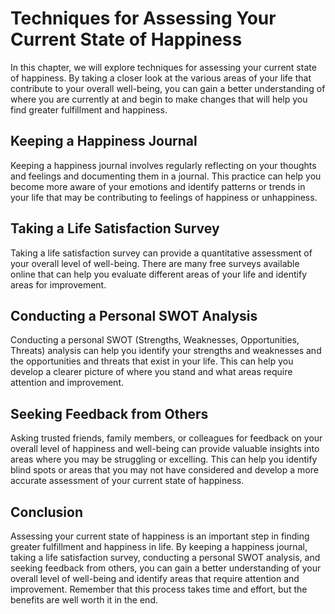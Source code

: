 Techniques for Assessing Your Current State of Happiness
==============================================================================================================

In this chapter, we will explore techniques for assessing your current state of happiness. By taking a closer look at the various areas of your life that contribute to your overall well-being, you can gain a better understanding of where you are currently at and begin to make changes that will help you find greater fulfillment and happiness.

Keeping a Happiness Journal
---------------------------

Keeping a happiness journal involves regularly reflecting on your thoughts and feelings and documenting them in a journal. This practice can help you become more aware of your emotions and identify patterns or trends in your life that may be contributing to feelings of happiness or unhappiness.

Taking a Life Satisfaction Survey
---------------------------------

Taking a life satisfaction survey can provide a quantitative assessment of your overall level of well-being. There are many free surveys available online that can help you evaluate different areas of your life and identify areas for improvement.

Conducting a Personal SWOT Analysis
-----------------------------------

Conducting a personal SWOT (Strengths, Weaknesses, Opportunities, Threats) analysis can help you identify your strengths and weaknesses and the opportunities and threats that exist in your life. This can help you develop a clearer picture of where you stand and what areas require attention and improvement.

Seeking Feedback from Others
----------------------------

Asking trusted friends, family members, or colleagues for feedback on your overall level of happiness and well-being can provide valuable insights into areas where you may be struggling or excelling. This can help you identify blind spots or areas that you may not have considered and develop a more accurate assessment of your current state of happiness.

Conclusion
----------

Assessing your current state of happiness is an important step in finding greater fulfillment and happiness in life. By keeping a happiness journal, taking a life satisfaction survey, conducting a personal SWOT analysis, and seeking feedback from others, you can gain a better understanding of your overall level of well-being and identify areas that require attention and improvement. Remember that this process takes time and effort, but the benefits are well worth it in the end.
